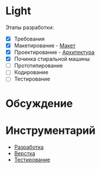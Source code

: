 Light
============
Этапы разработки:
- [x] Требования
- [x] Макетирование - [Макет](https://yadi.sk/d/broKruKtbtZC3 "Файл")
- [x] Проектирование - [Архитектура](http://www.mindmeister.com/ru/460679572/ "Презентация")
- [x] Починка стиральной машины
- [ ] Прототипирование
- [ ] Кодирование
- [ ] Тестирование

Обсуждение
==========


Инструментарий
=========

- [Разработка](http://www.jetbrains.com/ruby/ "Продукт")
- [Верстка](http://bootswatch.com/yeti/ "Проект")
- [Тестирование](http://rspec.info/ "Фреймворк")
